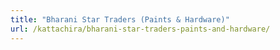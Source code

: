 ```yaml
---
title: "Bharani Star Traders (Paints & Hardware)"
url: /kattachira/bharani-star-traders-paints-and-hardware/
---
```

